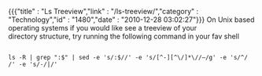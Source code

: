 {{{"title" : "Ls Treeview","link" : "/ls-treeview/","category" : "Technology","id" : "1480","date" : "2010-12-28 03:02:27"}}}
On Unix based operating systems if you would like see a treeview of your directory structure, try running the following command in your fav shell

<code data-language="shell">
ls -R | grep ":$" | sed -e 's/:$//' -e 's/[^-][^\/]*\//–/g' -e 's/^/ /' -e 's/-/|/'
</code>